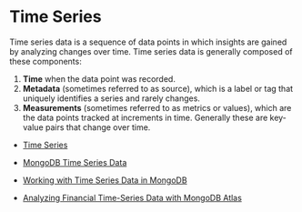 # Time Series

Time series data is a sequence of data points in which insights are gained by analyzing changes over time. Time series data is generally composed of these components:
1. <b>Time</b> when the data point was recorded.
2. <b>Metadata</b> (sometimes referred to as source), which is a label or tag that uniquely identifies a series and rarely changes.
3. <b>Measurements</b> (sometimes referred to as metrics or values), which are the data points tracked at increments in time. Generally these are key-value pairs that change over time.

* [Time Series](https://www.mongodb.com/docs/v6.0/core/timeseries-collections/)
* [MongoDB Time Series Data](https://www.mongodb.com/features/mongodb-time-series-data)

* [Working with Time Series Data in MongoDB](https://www.youtube.com/watch?v=1MCB_Jyv1Ig)
* [Analyzing Financial Time-Series Data with MongoDB Atlas](https://www.youtube.com/watch?v=WoBSYis6YrI)







